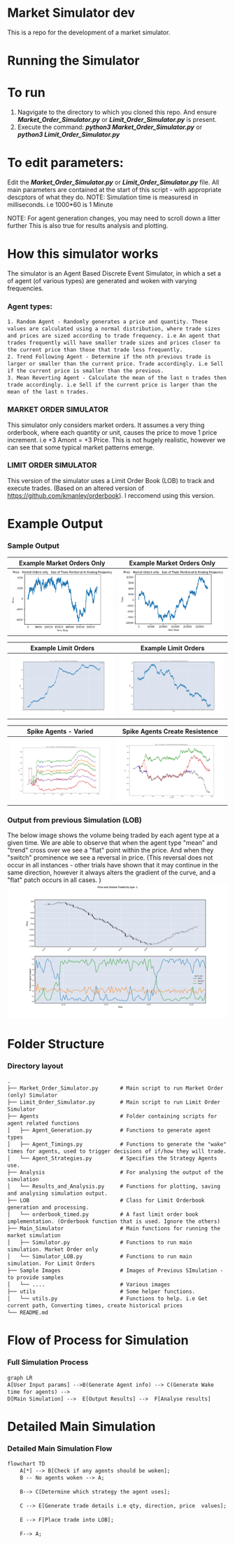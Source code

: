 # Market Simulator dev
This is a repo for the development of a market simulator.



Running the Simulator
============================
# To run
1. Nagvigate to the directory to which you cloned this repo. And ensure ***Market_Order_Simulator.py*** or ***Limit_Order_Simulator.py*** is present.
2. Execute the command: ***python3 Market_Order_Simulator.py*** or ***python3 Limit_Order_Simulator.py***

# To edit parameters:
Edit the ***Market_Order_Simulator.py*** or ***Limit_Order_Simulator.py*** file.
All main parameters are contained at the start of this script - with appropriate descptors of what they do.
NOTE: Simulation time is measuresd in milliseconds. i.e 1000*60 is 1 Minute

NOTE: For agent generation changes, you may need to scroll down a litter further
This is also true for results analysis and plotting.


# How this simulator works
The simulator is an Agent Based Discrete Event Simulator, in which a set a of agent (of various types) are generated and woken with varying frequencies.
### Agent types: 
	1. Random Agent - Randomly generates a price and quantity. These values are calculated using a normal distribution, where trade sizes and prices are sized according to trade frequency. i.e An agent that trades frequently will have smaller trade sizes and prices closer to the current price than those that trade less frequently.
	2. Trend Following Agent - Determine if the nth previous trade is larger or smaller than the current price. Trade accordingly. i.e Sell if the current price is smaller than the previous. 
	3. Mean Reverting Agent - Calculate the mean of the last n trades then trade accordingly. i.e Sell if the current price is larger than the mean of the last n trades.

### MARKET ORDER SIMULATOR
This simulator only considers market orders. It assumes a very thing orderbook, where each quantity or unit, causes the price to move 1 price increment. i.e  +3 Amont = +3 Price.
This is not hugely realistic, however we can see that some typical market patterns emerge. 


### LIMIT ORDER SIMULATOR
This version of the simulator uses a Limit Order Book (LOB) to track and execute trades. (Based on an altered version of https://github.com/kmanley/orderbook). I reccomend using this version. 









Example Output
============================

### Sample Output
Example Market Orders Only             |  Example Market Orders Only
:-------------------------:|:-------------------------:
![](https://github.com/patrick-liston/Market_Simulator_dev/blob/main/Sample_Images/Market_Order_Simulation.png)  |  ![](https://github.com/patrick-liston/Market_Simulator_dev/blob/main/Sample_Images/Market_Order_Simulation_chi.png)

Example Limit Orders             |  Example Limit Orders
:-------------------------:|:-------------------------:
![](https://github.com/patrick-liston/Market_Simulator_dev/blob/main/Sample_Images/LOB_Example_Price.png)  |  ![](https://github.com/patrick-liston/Market_Simulator_dev/blob/main/Sample_Images/LOB_Example_Price_Down.png)

Spike Agents - Varied             |  Spike Agents Create Resistence
:-------------------------:|:-------------------------:
![](https://github.com/patrick-liston/Market_Simulator_dev/blob/main/Sample_Images/Various_spikes.png)  |  ![](https://github.com/patrick-liston/Market_Simulator_dev/blob/main/Sample_Images/Spike_Resistance.png)



### Output from previous Simulation (LOB)
The below image shows the volume being traded by each agent type at a given time. 
We are able to observe that when the agent type "mean" and "trend" cross over we see a "flat" point within the price. And when they "switch" prominence we see a reversal in price. (This reversal does not occur in all instances - other trials have shown that it may continue in the same direction, however it always alters the gradient of the curve, and a "flat" patch occurs in all cases. )
![alt text](https://github.com/patrick-liston/Market_Simulator_dev/blob/main/Sample_Images/Agent_Change_Direction.png)



Folder Structure 
============================

### Directory layout

    .
    ├── Market_Order_Simulator.py       # Main script to run Market Order (only) Simulator
    ├── Limit_Order_Simulator.py        # Main script to run Limit Order Simulator 
    ├── Agents                     		# Folder containing scripts for agent related functions 
    │   ├── Agent_Generation.py         # Functions to generate agent types
    │   ├── Agent_Timings.py         	# Functions to generate the "wake" times for agents, used to trigger decisions of if/how they will trade.
    │   └── Agent_Strategies.py         # Specifies the Strategy Agents use.
    ├── Analysis	          			# For analysing the output of the simulation
    │   └── Results_and_Analysis.py     # Functions for plotting, saving and analysing simulation output.
    ├── LOB                    			# Class for Limit Orderbook generation and processing. 
    │   └── orderbook_timed.py         	# A fast limit order book implementation. (Orderbook function that is used. Ignore the others)
    ├── Main_Simulator                  # Main functions for running the market simulation 
    │   ├── Simulator.py         		# Functions to run main simulation. Market Order only
    │   └── Simulator_LOB.py         	# Functions to run main simulation. For Limit Orders
    ├── Sample Images                   # Images of Previous SImulation - to provide samples 
    │   └── ....         				# Various images
    ├── utils                   		# Some helper functions.
    │   └── utils.py         			# Functions to help. i.e Get current path, Converting times, create historical prices
    └── README.md




Flow of Process for Simulation 
============================

### Full Simulation Process

```mermaid
graph LR
A[User Input params] -->B(Generate Agent info) --> C(Generate Wake time for agents) -->
D[Main Simulation] -->  E[Output Results] -->  F[Analyse results]

```


Detailed Main Simulation 
============================

### Detailed Main Simulation Flow

```mermaid
flowchart TD
    A[*] --> B[Check if any agents should be woken];
    B -- No agents woken --> A;
    
    B--> C[Determine which strategy the agent uses];

    C --> E[Generate trade details i.e qty, direction, price  values];

    E --> F[Place trade into LOB];

    F--> A;
 
```



